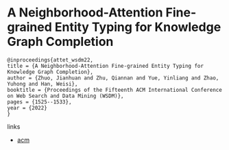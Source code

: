 # A Neighborhood-Attention Fine-grained Entity Typing for Knowledge Graph Completion

```
@inproceedings{attet_wsdm22,
title = {A Neighborhood-Attention Fine-grained Entity Typing for Knowledge Graph Completion},
author = {Zhuo, Jianhuan and Zhu, Qiannan and Yue, Yinliang and Zhao, Yuhong and Han, Weisi},
booktitle = {Proceedings of the Fifteenth ACM International Conference on Web Search and Data Mining (WSDM)},
pages = {1525--1533},
year = {2022}
}
```

links
- [acm](https://dl.acm.org/doi/10.1145/3488560.3498395)
